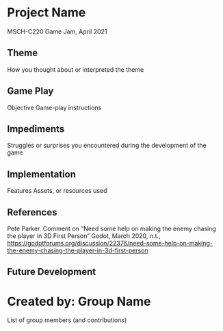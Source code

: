 # Project Name
MSCH-C220 Game Jam, April 2021

## Theme
How you thought about or interpreted the theme

## Game Play
Objective
Game-play instructions

## Impediments
Struggles or surprises you encountered during the development of the game

## Implementation
Features
Assets, or resources used

## References
Pete Parker. Comment on “Need some help on making the enemy chasing the player in 3D First Person” Godot, March 2020, n.t., https://godotforums.org/discussion/22376/need-some-help-on-making-the-enemy-chasing-the-player-in-3d-first-person

## Future Development

# Created by: Group Name
List of group members (and contributions)
